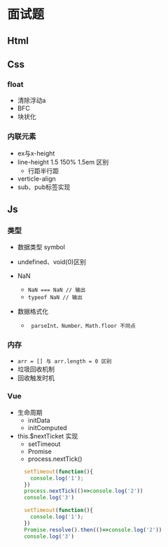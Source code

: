 # 面试题
## Html

## Css
### float
  - 清除浮动a
  - BFC
  - 块状化

### 内联元素
  - ex与x-height
  - line-height 1.5 150% 1.5em 区别
    - 行距半行距
  - verticle-align
  - sub、pub标签实现

## Js
### 类型
  - 数据类型 symbol
  - undefined、void(0)区别

  - NaN
    - ``` NaN === NaN // 输出 ```
    - ``` typeof NaN // 输出 ```

  - 数据格式化
    - ``` parseInt、Number、Math.floor 不同点```

### 内存
  - ``` arr = [] 与 arr.length = 0 区别 ```
  - 垃圾回收机制
  - 回收触发时机

### Vue
  - 生命周期 
    - initData
    - initComputed
  - this.$nextTicket 实现
    - setTimeout
    - Promise
    - process.nextTick()
    ``` js
      setTimeout(function(){
        console.log('1');
      })
      process.nextTick(()=>console.log('2'))
      console.log('3')
    ```
    ``` js
      setTimeout(function(){
        console.log('1');
      })
      Promise.resolve().then(()=>console.log('2'))
      console.log('3')
    ```

